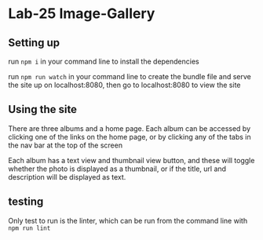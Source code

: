 # Lab-25 Image-Gallery

## Setting up

run `npm i` in your command line to install the dependencies

run `npm run watch` in your command line to create the bundle file and serve the site up on localhost:8080, then go to localhost:8080 to view the site

## Using the site

There are three albums and a home page. Each album can be accessed by clicking one of the links on the home page, or by clicking any of the tabs in the nav bar at the top of the screen

Each album has a text view and thumbnail view button, and these will toggle whether the photo is displayed as a thumbnail, or if the title, url and description will be displayed as text. 

## testing

Only test to run is the linter, which can be run from the command line with `npm run lint`
